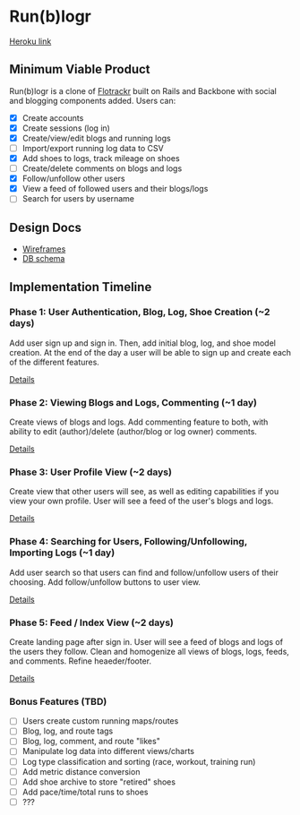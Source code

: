 # Run(b)logr

[Heroku link][heroku]

[heroku]: http://runlogr.herokuapp.com/

## Minimum Viable Product
Run(b)logr is a clone of [Flotrackr][flotrack] built on Rails and Backbone with social and blogging components added. Users can:

[flotrack]: http://www.flotrack.org/page/Flotrackr

- [x] Create accounts
- [x] Create sessions (log in)
- [x] Create/view/edit blogs and running logs
- [ ] Import/export running log data to CSV
- [x] Add shoes to logs, track mileage on shoes
- [ ] Create/delete comments on blogs and logs
- [x] Follow/unfollow other users
- [x] View a feed of followed users and their blogs/logs
- [ ] Search for users by username

## Design Docs
* [Wireframes][views]
* [DB schema][schema]

[views]: ./_proposal/docs/views.md
[schema]: ./_proposal/docs/schema.md

## Implementation Timeline

### Phase 1: User Authentication, Blog, Log, Shoe Creation (~2 days)

Add user sign up and sign in. Then, add initial blog, log, and shoe model creation. At the end of the day a user will be able to sign up and create each of the different features.

[Details][phase1]

### Phase 2: Viewing Blogs and Logs, Commenting (~1 day)

Create views of blogs and logs. Add commenting feature to both, with ability to edit (author)/delete (author/blog or log owner) comments.

[Details][phase2]

### Phase 3: User Profile View (~2 days)

Create view that other users will see, as well as editing capabilities if you view your own profile. User will see a feed of the user's blogs and logs.

[Details][phase3]

### Phase 4: Searching for Users, Following/Unfollowing, Importing Logs (~1 day)

Add user search so that users can find and follow/unfollow users of their choosing. Add follow/unfollow buttons to user view.

[Details][phase4]

### Phase 5: Feed / Index View (~2 days)

Create landing page after sign in. User will see a feed of blogs and logs of the users they follow. Clean and homogenize all views of blogs, logs, feeds, and comments. Refine heaeder/footer.

[Details][phase5]

[phase1]: ./_proposal/docs/phases/phase1.md
[phase2]: ./_proposal/docs/phases/phase2.md
[phase3]: ./_proposal/docs/phases/phase3.md
[phase4]: ./_proposal/docs/phases/phase4.md
[phase5]: ./_proposal/docs/phases/phase5.md

### Bonus Features (TBD)
- [ ] Users create custom running maps/routes
- [ ] Blog, log, and route tags
- [ ] Blog, log, comment, and route "likes"
- [ ] Manipulate log data into different views/charts
- [ ] Log type classification and sorting (race, workout, training run)
- [ ] Add metric distance conversion
- [ ] Add shoe archive to store "retired" shoes
- [ ] Add pace/time/total runs to shoes
- [ ] ???
